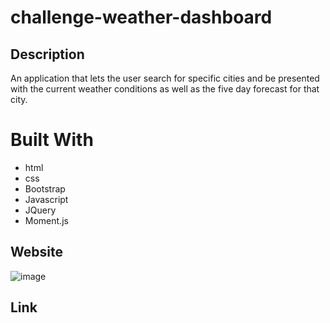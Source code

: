 # challenge-weather-dashboard

## Description
An application that lets the user search for specific cities and be presented with the current weather conditions as well as the five day forecast for that city. 

# Built With
* html
* css
* Bootstrap
* Javascript
* JQuery
* Moment.js

## Website
![image](https://user-images.githubusercontent.com/77940998/116822352-0a11da00-ab44-11eb-9f7c-ca8a7ae4fb81.png)

## Link
